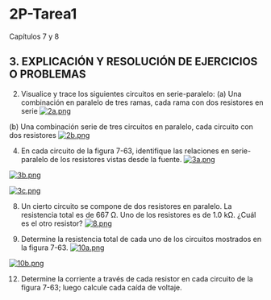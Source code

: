 # 2P-Tarea1
Capítulos 7 y 8

## 3. EXPLICACIÓN Y RESOLUCIÓN DE EJERCICIOS O PROBLEMAS
2) Visualice y trace los siguientes circuitos en serie-paralelo:
  (a) Una combinación en paralelo de tres ramas, cada rama con dos resistores en serie
[![2a.png](https://i.postimg.cc/D0FzQp1g/2a.png)](https://postimg.cc/k619qc16)  
  
  (b) Una combinación serie de tres circuitos en paralelo, cada circuito con dos resistores
[![2b.png](https://i.postimg.cc/jjPK8Qxk/2b.png)](https://postimg.cc/hJDHvm79)

4) En cada circuito de la figura 7-63, identifique las relaciones en serie-paralelo de los resistores vistas
desde la fuente.
[![3a.png](https://i.postimg.cc/CL50yVM8/3a.png)](https://postimg.cc/hhk6x6d4)

[![3b.png](https://i.postimg.cc/R0RpVNXZ/3b.png)](https://postimg.cc/f3Vf8WGG)

[![3c.png](https://i.postimg.cc/gJtM8199/3c.png)](https://postimg.cc/LYfBMC6v)

8) Un cierto circuito se compone de dos resistores en paralelo. La resistencia total es de 667 Ω. 
Uno de los resistores es de 1.0 kΩ. ¿Cuál es el otro resistor?
[![8.png](https://i.postimg.cc/MpJ97yLG/8.png)](https://postimg.cc/RNG19n4r)

10) Determine la resistencia total de cada uno de los circuitos mostrados en la figura 7-63.
[![10a.png](https://i.postimg.cc/CMW32n23/10a.png)](https://postimg.cc/WtwYFzT8)

[![10b.png](https://i.postimg.cc/hjVLPwSb/10b.png)](https://postimg.cc/r0F0ffRK)

12) Determine la corriente a través de cada resistor en cada circuito de la figura 7-63; luego calcule cada
caída de voltaje.
